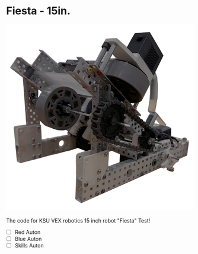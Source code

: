 # Fiesta - 15in.
![FiestaPicture](fiesta.png)

The code for KSU VEX robotics 15 inch robot "Fiesta"
Test!

- [ ] Red Auton
- [ ] Blue Auton
- [ ] Skills Auton
